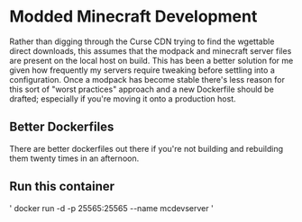 # Modded Minecraft Development
Rather than digging through the Curse CDN trying to find the wgettable direct downloads, this assumes that the modpack and minecraft server files are present on the local host on build. This has been a better solution for me given how frequently my servers require tweaking before settling into a configuration. Once a modpack has become stable there's less reason for this sort of "worst practices" approach and a new Dockerfile should be drafted; especially if you're moving it onto a production host.

## Better Dockerfiles
There are better dockerfiles out there if you're not building and rebuilding them twenty times in an afternoon.

## Run this container

' docker run -d -p 25565:25565 --name mcdevserver '
